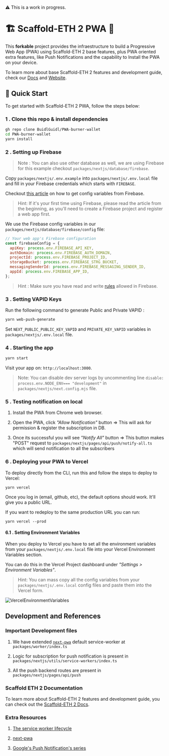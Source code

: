 ⚠️ This is a work in progress.

# 🏗 Scaffold-ETH 2 PWA 📱

This **forkable** project provides the infraestructure to build a Progressive Web App (PWA) using Scaffold-ETH 2 base features, plus PWA oriented extra features, like Push Notifications and the capability to Install the PWA on your device.

To learn more about base Scaffold-ETH 2 features and development guide, check our [Docs](https://docs.scaffoldeth.io/) and [Website](https://scaffoldeth.io/).

## 🏃 Quick Start

To get started with Scaffold-ETH 2 PWA, follow the steps below:

### 1 . Clone this repo & install dependencies

```bash
gh repo clone BuidlGuidl/PWA-burner-wallet
cd PWA-burner-wallet
yarn install
```

### 2 . Setting up Firebase

> Note : You can also use other database as well, we are using Firebase for this example checkout `packages/nextjs/database/firebase`.

Copy `packages/nextjs/.env.example` into `packages/nextjs/.env.local` file and fill in your Firebase credentials which starts with `FIREBASE`.

Checkout [this article](https://softauthor.com/add-firebase-to-javascript-web-app/#add-firebase-sdk-to-javascript-web-app) on how to get config variables from Firebase.

> Hint: If it's your first time using Firebase, please read the article from the beginning, as you'll need to create a Firebase project and register a web app first.

We use the Firebase config variables in our `packages/nextjs/database/firebase/config` file:

```js
// Your web app's Firebase configuration
const firebaseConfig = {
  apiKey: process.env.FIREBASE_API_KEY,
  authDomain: process.env.FIREBASE_AUTH_DOMAIN,
  projectId: process.env.FIREBASE_PROJECT_ID,
  storageBucket: process.env.FIREBASE_STRG_BUCKET,
  messagingSenderId: process.env.FIREBASE_MESSAGING_SENDER_ID,
  appId: process.env.FIREBASE_APP_ID,
};
```

> Hint : Make sure you have read and write [rules](https://firebase.google.com/docs/firestore/security/get-started#testing_rules) allowed in Firebase.

### 3 . Setting VAPID Keys

Run the following command to generate Public and Private VAPID :

```bash
yarn web-push-generate
```

Set `NEXT_PUBLIC_PUBLIC_KEY_VAPID` and `PRIVATE_KEY_VAPID` variables in `packages/nextjs/.env.local` file.

### 4 . Starting the app

```bash
yarn start
```

Visit your app on: `http://localhost:3000`.

> Note: You can disable dev server logs by uncommenting line `disable: process.env.NODE_ENV=== "development"` in `packages/nextjs/next.config.mjs` file.

### 5 . Testing notification on local

1. Install the PWA from Chrome web browser.

2. Open the PWA, click _"Allow Notification"_ button => This will ask for permission & register the subscription in DB.

3. Once its successful you will see _"Notify All"_ button => This button makes "POST" request to `packages/nextjs/pages/api/push/notify-all.ts` which will send notification to all the subscribers

### 6 . Deploying your PWA to Vercel

To deploy directly from the CLI, run this and follow the steps to deploy to Vercel:

```
yarn vercel
```

Once you log in (email, github, etc), the default options should work. It'll give you a public URL.

If you want to redeploy to the same production URL you can run:

```
yarn vercel --prod
```

#### 6.1 . Setting Environment Variables

When you deploy to Vercel you have to set all the environment variables from your `packages/nextjs/.env.local` file into your Vercel Environment Variables section.

You can do this in the Vercel Project dashboard under _"Settings > Environment Variables"_.

> Hint: You can mass copy all the config variables from your `packages/nextjs/.env.local` config files and paste them into the Vercel form.

![VercelEnvironmentVariables](https://github.com/BuidlGuidl/PWA-burner-wallet/assets/55535804/8d1a56cf-a7c0-4ebe-8949-18673d6542e7)

## Development and References

### Important Development files

1. We have extended [`next-pwa`](https://github.com/shadowwalker/next-pwa) default service-worker at `packages/worker/index.ts`

2. Logic for subscription for push notification is present in `packages/nextjs/utils/service-workers/index.ts`

3. All the push backend routes are present in `packages/nextjs/pages/api/push`

### Scaffold ETH 2 Documentation

To learn more about Scaffold-ETH 2 features and development guide, you can check out the [Scaffold-ETH 2 Docs](https://docs.scaffoldeth.io/).

### Extra Resources

1. [The service worker lifecycle](https://web.dev/service-worker-lifecycle/)

2. [next-pwa](https://github.com/shadowwalker/next-pwa)

3. [Google's Push Notification's series](https://web.dev/push-notifications-overview/)
